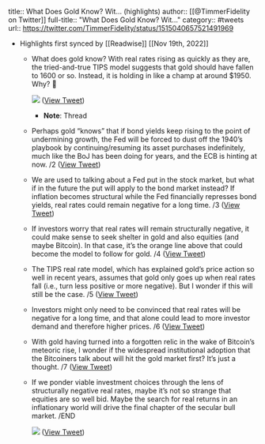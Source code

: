 title:: What Does Gold Know? Wit... (highlights)
author:: [[@TimmerFidelity on Twitter]]
full-title:: "What Does Gold Know? Wit..."
category:: #tweets
url:: https://twitter.com/TimmerFidelity/status/1515040657521491969

- Highlights first synced by [[Readwise]] [[Nov 19th, 2022]]
	- What does gold know? With real rates rising as quickly as they are, the tried-and-true TIPS model suggests that gold should have fallen to 1600 or so. Instead, it is holding in like a champ at around $1950. Why? 🧵 
	  
	  ![](https://pbs.twimg.com/media/FQaAtGoWQAM9DYm.jpg) ([View Tweet](https://twitter.com/TimmerFidelity/status/1515040657521491969))
		- **Note**: Thread
	- Perhaps gold “knows” that if bond yields keep rising to the point of undermining growth, the Fed will be forced to dust off the 1940’s playbook by continuing/resuming its asset purchases indefinitely, much like the BoJ has been doing for years, and the ECB is hinting at now. /2 ([View Tweet](https://twitter.com/TimmerFidelity/status/1515040659861913604))
	- We are used to talking about a Fed put in the stock market, but what if in the future the put will apply to the bond market instead? If inflation becomes structural while the Fed financially represses bond yields, real rates could remain negative for a long time. /3 ([View Tweet](https://twitter.com/TimmerFidelity/status/1515040661598347271))
	- If investors worry that real rates will remain structurally negative, it could make sense to seek shelter in gold and also equities (and maybe Bitcoin). In that case, it’s the orange line above that could become the model to follow for gold. /4 ([View Tweet](https://twitter.com/TimmerFidelity/status/1515040663204728833))
	- The TIPS real rate model, which has explained gold’s price action so well in recent years, assumes that gold only goes up when real rates fall (i.e., turn less positive or more negative). But I wonder if this will still be the case. /5 ([View Tweet](https://twitter.com/TimmerFidelity/status/1515040664769159170))
	- Investors might only need to be convinced that real rates will be negative for a long time, and that alone could lead to more investor demand and therefore higher prices. /6 ([View Tweet](https://twitter.com/TimmerFidelity/status/1515040666295934986))
	- With gold having turned into a forgotten relic in the wake of Bitcoin’s meteoric rise, I wonder if the widespread institutional adoption that the Bitcoiners talk about will hit the gold market first? It’s just a thought. /7 ([View Tweet](https://twitter.com/TimmerFidelity/status/1515040668023934981))
	- If we ponder viable investment choices through the lens of structurally negative real rates, maybe it’s not so strange that equities are so well bid. Maybe the search for real returns in an inflationary world will drive the final chapter of the secular bull market. /END 
	  
	  ![](https://pbs.twimg.com/media/FQaBVGCXIAMmcY1.jpg) ([View Tweet](https://twitter.com/TimmerFidelity/status/1515040671543042054))
